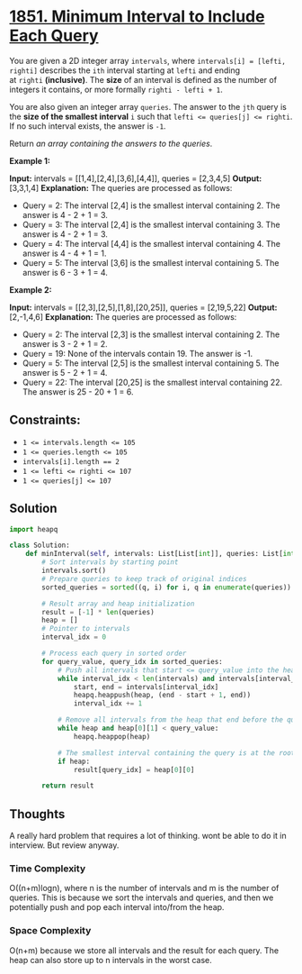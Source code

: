 # [1851. Minimum Interval to Include Each Query](https://leetcode.com/problems/minimum-interval-to-include-each-query/)

You are given a 2D integer array `intervals`, where `intervals[i] = [lefti, righti]` describes the `ith` interval starting at `lefti` and ending at `righti` **(inclusive)**. The **size** of an interval is defined as the number of integers it contains, or more formally `righti - lefti + 1`.

You are also given an integer array `queries`. The answer to the `jth` query is the **size of the smallest interval** `i` such that `lefti <= queries[j] <= righti`. If no such interval exists, the answer is `-1`.

Return *an array containing the answers to the queries*.

**Example 1:**

**Input:** intervals = [[1,4],[2,4],[3,6],[4,4]], queries = [2,3,4,5]
**Output:** [3,3,1,4]
**Explanation:** The queries are processed as follows:

- Query = 2: The interval [2,4] is the smallest interval containing 2. The answer is 4 - 2 + 1 = 3.
- Query = 3: The interval [2,4] is the smallest interval containing 3. The answer is 4 - 2 + 1 = 3.
- Query = 4: The interval [4,4] is the smallest interval containing 4. The answer is 4 - 4 + 1 = 1.
- Query = 5: The interval [3,6] is the smallest interval containing 5. The answer is 6 - 3 + 1 = 4.

**Example 2:**

**Input:** intervals = [[2,3],[2,5],[1,8],[20,25]], queries = [2,19,5,22]
**Output:** [2,-1,4,6]
**Explanation:** The queries are processed as follows:

- Query = 2: The interval [2,3] is the smallest interval containing 2. The answer is 3 - 2 + 1 = 2.
- Query = 19: None of the intervals contain 19. The answer is -1.
- Query = 5: The interval [2,5] is the smallest interval containing 5. The answer is 5 - 2 + 1 = 4.
- Query = 22: The interval [20,25] is the smallest interval containing 22. The answer is 25 - 20 + 1 = 6.

## **Constraints:**

- `1 <= intervals.length <= 105`
- `1 <= queries.length <= 105`
- `intervals[i].length == 2`
- `1 <= lefti <= righti <= 107`
- `1 <= queries[j] <= 107`

## Solution

```python
import heapq

class Solution:
    def minInterval(self, intervals: List[List[int]], queries: List[int]) -> List[int]:
        # Sort intervals by starting point
        intervals.sort()
        # Prepare queries to keep track of original indices
        sorted_queries = sorted((q, i) for i, q in enumerate(queries))

        # Result array and heap initialization
        result = [-1] * len(queries)
        heap = []
        # Pointer to intervals
        interval_idx = 0

        # Process each query in sorted order
        for query_value, query_idx in sorted_queries:
            # Push all intervals that start <= query_value into the heap
            while interval_idx < len(intervals) and intervals[interval_idx][0] <= query_value:
                start, end = intervals[interval_idx]
                heapq.heappush(heap, (end - start + 1, end))
                interval_idx += 1

            # Remove all intervals from the heap that end before the query value
            while heap and heap[0][1] < query_value:
                heapq.heappop(heap)

            # The smallest interval containing the query is at the root of the heap
            if heap:
                result[query_idx] = heap[0][0]

        return result

```

## Thoughts

A really hard problem that requires a lot of thinking. wont be able to do it in interview. But review anyway.

### Time Complexity

O((n+m)logn), where n is the number of intervals and m is the number of queries. This is because we sort the intervals and queries, and then we potentially push and pop each interval into/from the heap.

### Space Complexity

O(n+m) because we store all intervals and the result for each query. The heap can also store up to n intervals in the worst case.
